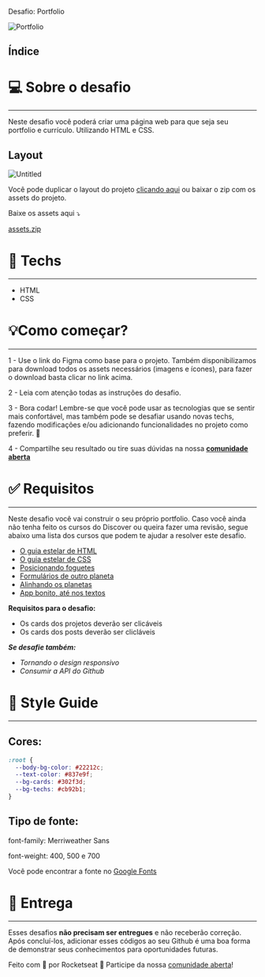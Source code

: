 Desafio: Portfolio

![Portfolio](https://efficient-sloth-d85.notion.site/image/https%3A%2F%2Fs3-us-west-2.amazonaws.com%2Fsecure.notion-static.com%2F73cb0051-db6c-4b65-b221-a483e8dc1915%2Fimage1.jpeg?table=block&id=e98b71cf-4d53-44c6-b4c2-5f9fc37e54ae&spaceId=08f749ff-d06d-49a8-a488-9846e081b224&width=2000&userId=&cache=v2)

## **Índice**

# 💻 Sobre o desafio

---

Neste desafio você poderá criar uma página web para que seja seu portfolio e currículo. Utilizando HTML e CSS.

## Layout

![Untitled](https://efficient-sloth-d85.notion.site/image/https%3A%2F%2Fs3-us-west-2.amazonaws.com%2Fsecure.notion-static.com%2F59458c0d-cd54-4576-86c5-ae9f5a336aea%2FUntitled.png?table=block&id=890da793-9e6c-41ec-a9ed-5234def76bab&spaceId=08f749ff-d06d-49a8-a488-9846e081b224&width=2000&userId=&cache=v2)

Você pode duplicar o layout do projeto [clicando aqui](https://www.figma.com/file/L6fCiWtOgXCfslQdezqQeF/DD-Portfolio/duplicate) ou baixar o zip com os assets do projeto.

Baixe os assets aqui ⤵️

[assets.zip](https://s3-us-west-2.amazonaws.com/secure.notion-static.com/f928d510-0b8b-4a62-90b4-04e4046c00bd/assets.zip)

# 🚀 **Techs**

---

- HTML
- CSS

# 💡**Como começar?**

---

1 - Use o link do Figma como base para o projeto. Também disponibilizamos para download todos os assets necessários (imagens e ícones), para fazer o download basta clicar no link acima.

2 - Leia com atenção todas as instruções do desafio.

3 - Bora codar! Lembre-se que você pode usar as tecnologias que se sentir mais confortável, mas também pode se desafiar usando novas techs, fazendo modificações e/ou adicionando funcionalidades no projeto como preferir. 🚀

4 - Compartilhe seu resultado ou tire suas dúvidas na nossa [**comunidade aberta**](https://discord.gg/bacwY2gDCF)

# ✅ **Requisitos**

---

Neste desafio você vai construir o seu próprio portfolio. Caso você ainda não tenha feito os cursos do Discover ou queira fazer uma revisão, segue abaixo uma lista dos cursos que podem te ajudar a resolver este desafio.

- [O guia estelar de HTML](https://app.rocketseat.com.br/node/o-guia-estelar-de-html)
- [O guia estelar de CSS](https://app.rocketseat.com.br/node/o-guia-estelar-de-css)
- [Posicionando foguetes](https://app.rocketseat.com.br/node/posicionando-foguetes)
- [Formulários de outro planeta](https://app.rocketseat.com.br/node/formularios-de-outro-planeta)
- [Alinhando os planetas](https://app.rocketseat.com.br/node/flexbox)
- [App bonito, até nos textos](https://app.rocketseat.com.br/node/flexbox)

**Requisitos para o desafio:**

- Os cards dos projetos deverão ser clicáveis
- Os cards dos posts deverão ser clicláveis

**_Se desafie também:_**

- _Tornando o design responsivo_
- _Consumir a API do Github_

# 🎨 Style Guide

---

## **Cores:**

```css
:root {
  --body-bg-color: #22212c;
  --text-color: #837e9f;
  --bg-cards: #302f3d;
  --bg-techs: #cb92b1;
}
```

## **Tipo de fonte:**

font-family: Merriweather Sans

font-weight: 400, 500 e 700

Você pode encontrar a fonte no [Google Fonts](https://fonts.google.com/specimen/Merriweather+Sans?query=Merriweather+Sans)

# 📅 Entrega

---

Esses desafios **não precisam ser entregues** e não receberão correção. Após concluí-los, adicionar esses códigos ao seu Github é uma boa forma de demonstrar seus conhecimentos para oportunidades futuras.

Feito com 💜 por Rocketseat 👋 Participe da nossa [comunidade aberta](https://discord.gg/bacwY2gDCF)!
